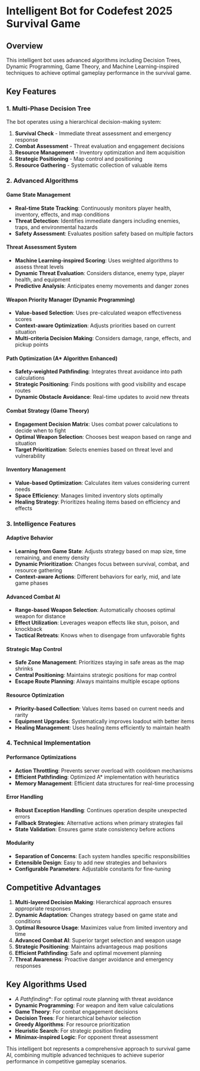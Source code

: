 # Intelligent Bot for Codefest 2025 Survival Game

## Overview
This intelligent bot uses advanced algorithms including Decision Trees, Dynamic Programming, Game Theory, and Machine Learning-inspired techniques to achieve optimal gameplay performance in the survival game.

## Key Features

### 1. Multi-Phase Decision Tree
The bot operates using a hierarchical decision-making system:

1. **Survival Check** - Immediate threat assessment and emergency response
2. **Combat Assessment** - Threat evaluation and engagement decisions  
3. **Resource Management** - Inventory optimization and item acquisition
4. **Strategic Positioning** - Map control and positioning
5. **Resource Gathering** - Systematic collection of valuable items

### 2. Advanced Algorithms

#### Game State Management
- **Real-time State Tracking**: Continuously monitors player health, inventory, effects, and map conditions
- **Threat Detection**: Identifies immediate dangers including enemies, traps, and environmental hazards
- **Safety Assessment**: Evaluates position safety based on multiple factors

#### Threat Assessment System
- **Machine Learning-inspired Scoring**: Uses weighted algorithms to assess threat levels
- **Dynamic Threat Evaluation**: Considers distance, enemy type, player health, and equipment
- **Predictive Analysis**: Anticipates enemy movements and danger zones

#### Weapon Priority Manager (Dynamic Programming)
- **Value-based Selection**: Uses pre-calculated weapon effectiveness scores
- **Context-aware Optimization**: Adjusts priorities based on current situation
- **Multi-criteria Decision Making**: Considers damage, range, effects, and pickup points

#### Path Optimization (A* Algorithm Enhanced)
- **Safety-weighted Pathfinding**: Integrates threat avoidance into path calculations
- **Strategic Positioning**: Finds positions with good visibility and escape routes
- **Dynamic Obstacle Avoidance**: Real-time updates to avoid new threats

#### Combat Strategy (Game Theory)
- **Engagement Decision Matrix**: Uses combat power calculations to decide when to fight
- **Optimal Weapon Selection**: Chooses best weapon based on range and situation
- **Target Prioritization**: Selects enemies based on threat level and vulnerability

#### Inventory Management
- **Value-based Optimization**: Calculates item values considering current needs
- **Space Efficiency**: Manages limited inventory slots optimally
- **Healing Strategy**: Prioritizes healing items based on efficiency and effects

### 3. Intelligence Features

#### Adaptive Behavior
- **Learning from Game State**: Adjusts strategy based on map size, time remaining, and enemy density
- **Dynamic Prioritization**: Changes focus between survival, combat, and resource gathering
- **Context-aware Actions**: Different behaviors for early, mid, and late game phases

#### Advanced Combat AI
- **Range-based Weapon Selection**: Automatically chooses optimal weapon for distance
- **Effect Utilization**: Leverages weapon effects like stun, poison, and knockback
- **Tactical Retreats**: Knows when to disengage from unfavorable fights

#### Strategic Map Control
- **Safe Zone Management**: Prioritizes staying in safe areas as the map shrinks
- **Central Positioning**: Maintains strategic positions for map control
- **Escape Route Planning**: Always maintains multiple escape options

#### Resource Optimization
- **Priority-based Collection**: Values items based on current needs and rarity
- **Equipment Upgrades**: Systematically improves loadout with better items
- **Healing Management**: Uses healing items efficiently to maintain health

### 4. Technical Implementation

#### Performance Optimizations
- **Action Throttling**: Prevents server overload with cooldown mechanisms
- **Efficient Pathfinding**: Optimized A* implementation with heuristics
- **Memory Management**: Efficient data structures for real-time processing

#### Error Handling
- **Robust Exception Handling**: Continues operation despite unexpected errors
- **Fallback Strategies**: Alternative actions when primary strategies fail
- **State Validation**: Ensures game state consistency before actions

#### Modularity
- **Separation of Concerns**: Each system handles specific responsibilities
- **Extensible Design**: Easy to add new strategies and behaviors
- **Configurable Parameters**: Adjustable constants for fine-tuning

## Competitive Advantages

1. **Multi-layered Decision Making**: Hierarchical approach ensures appropriate responses
2. **Dynamic Adaptation**: Changes strategy based on game state and conditions
3. **Optimal Resource Usage**: Maximizes value from limited inventory and time
4. **Advanced Combat AI**: Superior target selection and weapon usage
5. **Strategic Positioning**: Maintains advantageous map positions
6. **Efficient Pathfinding**: Safe and optimal movement planning
7. **Threat Awareness**: Proactive danger avoidance and emergency responses

## Key Algorithms Used

- **A* Pathfinding**: For optimal route planning with threat avoidance
- **Dynamic Programming**: For weapon and item value calculations
- **Game Theory**: For combat engagement decisions
- **Decision Trees**: For hierarchical behavior selection
- **Greedy Algorithms**: For resource prioritization
- **Heuristic Search**: For strategic position finding
- **Minimax-inspired Logic**: For opponent threat assessment

This intelligent bot represents a comprehensive approach to survival game AI, combining multiple advanced techniques to achieve superior performance in competitive gameplay scenarios.
